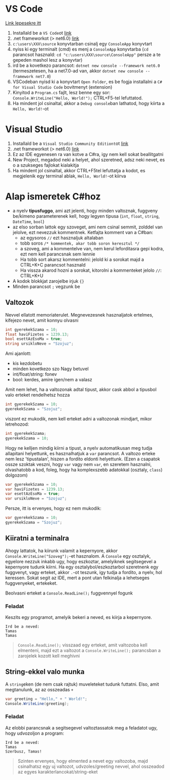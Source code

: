 # VS Code 
[Link lepesekre itt](https://learn.microsoft.com/en-us/dotnet/core/tutorials/with-visual-studio-code?pivots=dotnet-7-0)

1. Installald be a `VS Code`ot [link](https://code.visualstudio.com/download)
1. .net frameworkot (> net6.0) [link](https://dotnet.microsoft.com/en-us/download)
1. `c:\users\XXX\source` konyvtarban csinalj egy `ConsoleApp` konyvtart
1. nyiss ki egy terminalt (cmd) es menj a `ConsoleApp` konyvtarba (`cd` parancsot hasznald: `cd "c:\users\XXX\source\ConsoleApp"` persze a te gepeden mashol lesz a konyvtar)
1. ird be a kovetkezo parancsot: `dotnet new console --framework net6.0` (termeszetesen, ha a net7.0-ad van, akkor `dotnet new console --framework net7.0`)
1. VSCodeban nyisd ki a konyvtart `Open Folder`, es be fogja installalni a `C# for Visual Studio Code` bovitmenyt (extension)
1. Kinyitod a `Program.cs` fajlt, lesz benne egy sor: `Console.WriteLine("Hello, World!");` CTRL+F5-tel lefuttatod.
1. Ha mindent jol csinaltal, akkor a `Debug console`ban lathatod, hogy kiirta a `Hello, World!`-ot

# Visual Studio
1. Installald be a `Visual Studio Community Editiont`ot [link](https://c2rsetup.officeapps.live.com/c2r/downloadVS.aspx?sku=community&channel=Release&version=VS2022&source=VSLandingPage&includeRecommended=true&cid=2030:e179ff677b104e90ab5481585e20733d)
1. .net frameworkot (> net6.0) [link](https://dotnet.microsoft.com/en-us/download)
1. Ez az IDE egyenesen ra van kotve a C#ra, igy nem kell sokat beallitgatni
1. New Project, megadod neki a helyet, ahol szeretned, adsz neki nevet, es o a szukseges fajlokat kialakitja
1. Ha mindent jol csinaltal, akkor CTRL+F5tel lefuttatja a kodot, es megjelenik egy terminal ablak, `Hello, World!`-ot kiirva

# Alap ismeretek C#hoz

- a nyelv **tipusfuggo**, ami azt jelenti, hogy minden valtoznak, fuggveny be/kimeno parameterenek kell, hogy legyen tipusa (`int`, `float`, `string`, `DateTime`, `bool`)
- az elso sorban lattok egy szoveget, ami nem csinal semmit, zolddel van jelolve, ezt nevezzuk kommentnek. Ketfajta komment van a C#ban:
  - az egysoros `//` ezt hasznaljuk altalaban
  - tobb soros `/* kommentek, akar tobb soron keresztul */`
  - a szoveg, ami a kommentelve van, nem kerul leforditasra gepi kodra, ezt nem kell parancsnak sem lennie
  - Ha tobb sort akarsz kommentelni: jelold ki a sorokat majd a CTRL+K+C parancsot hasznald
  - Ha vissza akarod hozni a sorokat, kitorolni a kommenteket jelolo `//`: CTRL+K+U
- A kodok blokkjat zarojelbe irjuk `{}`
- Minden parancsot `;` vegzunk be

## Valtozok
Nevvel ellatott memoriaterulet. Megnevezesnek hasznaljatok ertelmes, kifejezo nevet, amit konnyu olvasni
```csharp
int gyerekekSzama = 10;
float haviFizetes = 1239.13; 
bool esettAzEsoMa = true;
string ursikloNeve = "Szojuz";
```
Ami ajanlott:
- kis kezdobetu
- minden kovetkezo szo Nagy betuvel
- int/float/string: fonev
- bool: kerdes, amire igen/nem a valasz

Amit nem lehet, ha a valtozonak adtal tipust, akkor cask abbol a tipusbol valo erteket rendelhetsz hozza
```csharp
int gyerekekSzama = 10;
gyerekekSzama = "Szojuz";
```
viszont ez mukodik, nem kell erteket adni a valtozonak mindjart, mikor letrehozod:
```csharp
int gyerekekSzama;
gyerekekSzama = 10;
```
Hogy ne kelljen mindig kiirni a tipust, a nyelv automatikusan meg tudja allapitani helyettunk, es hasznalhatjuk a `var` parancsot. A valtozo erteke nem lesz 'tipustalan', hiszen a fordito eldonti helyettunk. (Ezen a csapatok ossze szoktak veszni, hogy `var` vagy nem `var`, en szeretem hasznalni, olvashatobb a kod, foleg, hogy ha komplexszebb adatokkal (osztaly, `class`) dolgozom)
```csharp
var gyerekekSzama = 10;
var haviFizetes = 1239.13; 
var esettAzEsoMa = true;
var ursikloNeve = "Szojuz";
```
Persze, itt is ervenyes, hogy ez nem mukodik:
```csharp
var gyerekekSzama = 10;
gyerekekSzama = "Szojuz";
```
## Kiiratni a terminalra
Ahogy lattatok, ha kiirunk valamit a kepernyore, akkor `Console.WriteLine("Szoveg");`-et hasznalom. A `Console` egy osztalyk, egyelore nezzuk inkabb ugy, hogy eszkoztar, amelyiknek segitsegevel a kepernyore tudunk kiirni. Ha egy osztalybol/eszkoztarbol szeretnenk egy fuggvenyt, vagy erteket, akkor `.`-ot teszunk, igy tudja a fordito, a nyelv, hol keressen. Sokat segit az IDE, mert a pont utan felkinalja a lehetseges fuggvenyeket, ertekeket.

Beolvasni erteket a `Console.ReadLine();` fuggvennyel fogunk
### Feladat

Keszits egy programot, amelyik bekeri a neved, es kiirja a kepernyore.
```
Ird be a neved:
Tamas
Tamas
```
> `Console.ReadLine();` visszaad egy erteket, amit valtozoba kell elmenteni, majd ezt a valtozot a `Console.WriteLine();` parancsban a zarojelek kozott kell meghivni
## String-ekkel valo munka
A `string`eken (de nem csak rajtuk) muveleteket tudunk futtatni. Elso, amit megtanulunk, az az osszeadas `+`
```csharp
var greeting = "Hello," + " World!";
Console.WriteLine(greeting);
```
### Feladat
Az elobbi parancsnak a segitsegevel valtoztassatok meg a feladatot ugy, hogy udvozoljon a program:
```
Ird be a neved:
Tamas
Szerbusz, Tamas!
```
> Szinten ervenyes, hogy elmented a nevet egy valtozoba, majd csinalhatsz egy uj valtozot, udvzoles/greeting nevvel, ahol osszeadod az egyes karakterlancokat/string-eket
